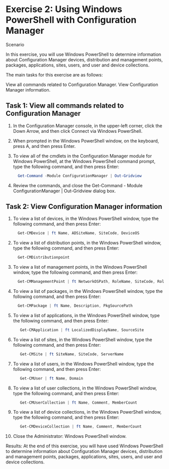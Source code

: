 # Exercise 2: Using Windows PowerShell with Configuration Manager

Scenario

In this exercise, you will use Windows PowerShell to determine information about Configuration Manager devices, distribution and management points, packages, applications, sites, users, and user and device collections.

The main tasks for this exercise are as follows:

View all commands related to Configuration Manager.
View Configuration Manager information.
## Task 1: View all commands related to Configuration Manager
1. In the Configuration Manager console, in the upper-left corner, click the Down Arrow, and then click Connect via Windows PowerShell.

2. When prompted in the Windows PowerShell window, on the keyboard, press A, and then press Enter.

3. To view all of the cmdlets in the Configuration Manager module for Windows PowerShell, at the Windows PowerShell command prompt, type the following command, and then press Enter:

    ```PowerShell
      Get-Command -Module ConfigurationManager | Out-Gridview
   
4. Review the commands, and close the Get-Command - Module ConfigurationManager | Out-Gridview dialog box.

## Task 2: View Configuration Manager information
1. To view a list of devices, in the Windows PowerShell window, type the following command, and then press Enter:

    ```Powershell
      Get-CMDevice | ft Name, ADSiteName, SiteCode, DeviceOS
   
2. To view a list of distribution points, in the Windows PowerShell window, type the following command, and then press Enter:

    ```Powershell
      Get-CMDistributionpoint
3. To view a list of management points, in the Windows PowerShell window, type the following command, and then press Enter:

    ```Powershell
      Get-CMManagementPoint | ft NetworkOSPath, RoleName, SiteCode, RoleCount
4. To view a list of packages, in the Windows PowerShell window, type the following command, and then press Enter:
    ```Powershell
      Get-CMPackage | ft Name, Description, PkgSourcePath
 
5. To view a list of applications, in the Windows PowerShell window, type the following command, and then press Enter:
    ```Powershell
       Get-CMApplication | ft LocalizedDisplayName, SourceSite

6. To view a list of sites, in the Windows PowerShell window, type the following command, and then press Enter:
    ```PowerShell
       Get-CMSite | ft SiteName, SiteCode, ServerName
    
7. To view a list of users, in the Windows PowerShell window, type the following command, and then press Enter:
    ```PowerShell
       Get-CMUser | ft Name, Domain    
8. To view a list of user collections, in the Windows PowerShell window, type the following command, and then press Enter:
    ```PowerShell
       Get-CMUserCollection | ft Name, Comment, MemberCount   
9. To view a list of device collections, in the Windows PowerShell window, type the following command, and then press Enter:
    ```PowerShell
       Get-CMDeviceCollection | ft Name, Comment, MemberCount
10. Close the Administrator: Windows PowerShell window.

Results: At the end of this exercise, you will have used Windows PowerShell to determine information about Configuration Manager devices, distribution and management points, packages, applications, sites, users, and user and device collections.
